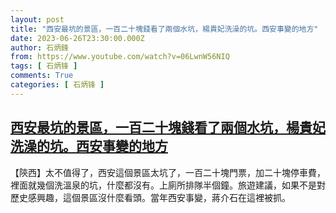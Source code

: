 ```yaml
---
layout: post
title: "西安最坑的景區，一百二十塊錢看了兩個水坑，楊貴妃洗澡的坑。西安事變的地方"
date: 2023-06-26T23:30:00.000Z
author: 石炳鋒
from: https://www.youtube.com/watch?v=06LwnW56NIQ
tags: [ 石炳锋 ]
comments: True
categories: [ 石炳锋 ]
---
```

<!--1687822200000-->
[西安最坑的景區，一百二十塊錢看了兩個水坑，楊貴妃洗澡的坑。西安事變的地方](https://www.youtube.com/watch?v=06LwnW56NIQ)
------

<div>
【陝西】太不值得了，西安這個景區太坑了，一百二十塊門票，加二十塊停車費，裡面就幾個洗溫泉的坑，什麼都沒有。上廁所排隊半個鐘。旅遊建議，如果不是對歷史感興趣，這個景區沒什麼看頭。當年西安事變，蔣介石在這裡被抓。
</div>

